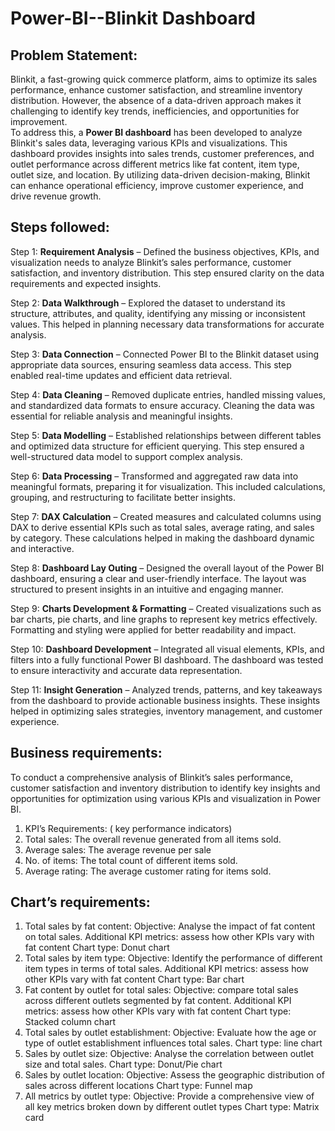 # Power-BI--Blinkit Dashboard



## Problem Statement:
 
Blinkit, a fast-growing quick commerce platform, aims to optimize its sales performance, enhance customer satisfaction, and streamline inventory distribution. 
However, the absence of a data-driven approach makes it challenging to identify key trends, inefficiencies, and opportunities for improvement.  
To address this, a **Power BI dashboard** has been developed to analyze Blinkit's sales data, leveraging various KPIs and visualizations. This dashboard provides insights into sales trends,
customer preferences, and outlet performance across different metrics like fat content, item type, outlet size, and location. By utilizing data-driven decision-making, 
Blinkit can enhance operational efficiency, improve customer experience, and drive revenue growth.

## Steps followed:

Step 1: **Requirement Analysis** – Defined the business objectives, KPIs, and visualization needs to analyze Blinkit’s sales performance, customer satisfaction, and inventory distribution. This step ensured clarity on the data requirements and expected insights.  

Step 2: **Data Walkthrough** – Explored the dataset to understand its structure, attributes, and quality, identifying any missing or inconsistent values. This helped in planning necessary data transformations for accurate analysis.  

Step 3: **Data Connection** – Connected Power BI to the Blinkit dataset using appropriate data sources, ensuring seamless data access. This step enabled real-time updates and efficient data retrieval.  

Step 4: **Data Cleaning** – Removed duplicate entries, handled missing values, and standardized data formats to ensure accuracy. Cleaning the data was essential for reliable analysis and meaningful insights.  

Step 5: **Data Modelling** – Established relationships between different tables and optimized data structure for efficient querying. This step ensured a well-structured data model to support complex analysis.  

Step 6: **Data Processing** – Transformed and aggregated raw data into meaningful formats, preparing it for visualization. This included calculations, grouping, and restructuring to facilitate better insights.  

Step 7: **DAX Calculation** – Created measures and calculated columns using DAX to derive essential KPIs such as total sales, average rating, and sales by category. These calculations helped in making the dashboard dynamic and interactive.  

Step 8: **Dashboard Lay Outing** – Designed the overall layout of the Power BI dashboard, ensuring a clear and user-friendly interface. The layout was structured to present insights in an intuitive and engaging manner.  

Step 9: **Charts Development & Formatting** – Created visualizations such as bar charts, pie charts, and line graphs to represent key metrics effectively. Formatting and styling were applied for better readability and impact.  

Step 10: **Dashboard Development** – Integrated all visual elements, KPIs, and filters into a fully functional Power BI dashboard. The dashboard was tested to ensure interactivity and accurate data representation.  

Step 11: **Insight Generation** – Analyzed trends, patterns, and key takeaways from the dashboard to provide actionable business insights. These insights helped in optimizing sales strategies, inventory management, and customer experience.


## Business requirements:
To conduct a comprehensive analysis of Blinkit’s sales performance, customer satisfaction and inventory distribution to identify key insights and opportunities for optimization using various KPIs and visualization in Power BI.
1. KPI’s Requirements: ( key performance indicators)
2. Total sales: The overall revenue generated from all items sold.
3. Average sales: The average revenue per sale
4. No. of items: The total count of different items sold.
5. Average rating: The average customer rating for items sold.


## Chart’s requirements:
1.	Total sales by fat content: 
Objective: Analyse the impact of fat content on total sales.
Additional KPI metrics: assess how other KPIs vary with fat content
Chart type: Donut chart
2.	Total sales by item type:
Objective: Identify the performance of different item types in terms of total sales.
Additional KPI metrics: assess how other KPIs vary with fat content
Chart type: Bar chart
3.	Fat content by outlet for total sales:
Objective: compare total sales across different outlets segmented by fat content.
Additional KPI metrics: assess how other KPIs vary with fat content
Chart type: Stacked column chart
4.	Total sales by outlet establishment:
Objective: Evaluate how the age or type of outlet establishment influences total sales.
Chart type: line chart
5.	Sales by outlet size: 
Objective: Analyse the correlation between outlet size and total sales.
Chart type: Donut/Pie chart
6.	Sales by outlet location:
Objective: Assess the geographic distribution of sales across different locations
Chart type: Funnel map
7.	All metrics by outlet type:
Objective: Provide a comprehensive view of all key metrics broken down by different outlet types
Chart type: Matrix card

